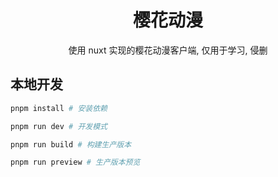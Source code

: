 <div align="center">

<h1>樱花动漫</h1>

使用 nuxt 实现的樱花动漫客户端, 仅用于学习, 侵删

</div>

## 本地开发

```bash
pnpm install # 安装依赖
```

```bash
pnpm run dev # 开发模式
```

```bash
pnpm run build # 构建生产版本
```

```bash
pnpm run preview # 生产版本预览
```

